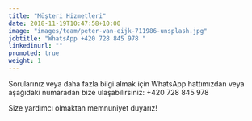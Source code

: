 ```yaml
---
title: "Müşteri Hizmetleri"
date: 2018-11-19T10:47:58+10:00
image: "images/team/peter-van-eijk-711986-unsplash.jpg"
jobtitle: "WhatsApp +420 728 845 978 "
linkedinurl: ""
promoted: true
weight: 1
---
```


Sorularınız veya daha fazla bilgi almak için WhatsApp hattımızdan veya aşağıdaki numaradan bize ulaşabilirsiniz: +420 728 845 978

Size yardımcı olmaktan memnuniyet duyarız!
